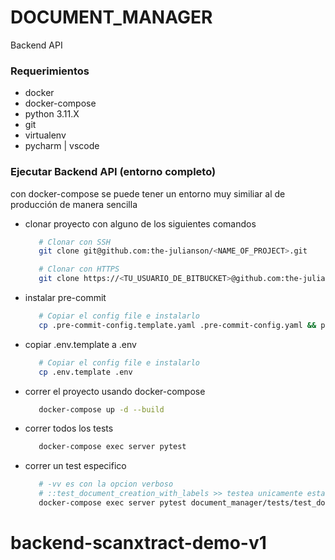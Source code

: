 DOCUMENT_MANAGER
======

Backend API



### Requerimientos ###

* docker
* docker-compose
* python 3.11.X
* git
* virtualenv
* pycharm | vscode


### Ejecutar Backend API (entorno completo) ###

con docker-compose se puede tener un entorno muy similiar al de producción de manera sencilla

* clonar proyecto con alguno de los siguientes comandos
   ``` bash
      # Clonar con SSH
      git clone git@github.com:the-julianson/<NAME_OF_PROJECT>.git

      # Clonar con HTTPS
      git clone https://<TU_USUARIO_DE_BITBUCKET>@github.com:the-julianson/<NAME_OF_PROJECT>.git
   ```

* instalar pre-commit


   ``` bash
      # Copiar el config file e instalarlo
      cp .pre-commit-config.template.yaml .pre-commit-config.yaml && pre-commit install

   ```

* copiar .env.template a .env


   ``` bash
      # Copiar el config file e instalarlo
      cp .env.template .env

   ```

* correr el proyecto usando docker-compose


   ``` bash
      docker-compose up -d --build

   ```

* correr todos los tests


   ``` bash
      docker-compose exec server pytest
   ```

* correr un test especifico


   ``` bash
      # -vv es con la opcion verboso
      # ::test_document_creation_with_labels >> testea unicamente esta funcion
      docker-compose exec server pytest document_manager/tests/test_documents.py::test_document_creation_with_labels -vv
   ```
# backend-scanxtract-demo-v1
